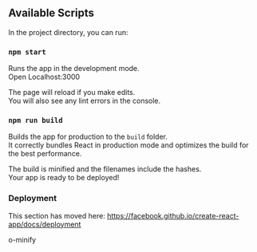 ## Available Scripts

In the project directory, you can run:

### `npm start`

Runs the app in the development mode.<br />
Open Localhost:3000

The page will reload if you make edits.<br />
You will also see any lint errors in the console.

### `npm run build`

Builds the app for production to the `build` folder.<br />
It correctly bundles React in production mode and optimizes the build for the best performance.

The build is minified and the filenames include the hashes.<br />
Your app is ready to be deployed!


### Deployment

This section has moved here: https://facebook.github.io/create-react-app/docs/deployment

o-minify
